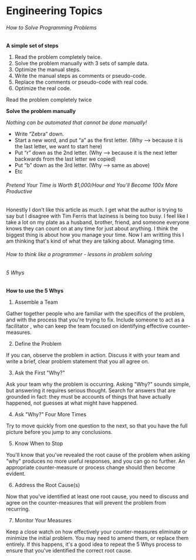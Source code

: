 # Engineering Topics

###### How to Solve Programming Problems

**A simple set of steps**

1. Read the problem completely twice.
2. Solve the problem manually with 3 sets of sample data.
3. Optimize the manual steps.
4. Write the manual steps as comments or pseudo-code.
5. Replace the comments or pseudo-code with real code.
6. Optimize the real code.

Read the problem completely twice

**Solve the problem manually**

*Nothing can be automated that cannot be done manually!*

* Write “Zebra” down.
* Start a new word, and put “a” as the first letter.  (Why –> because it is the last letter, we want to start here)
* Put “r” down as the 2nd letter.  (Why –> because it is the next letter backwards from the last letter we copied)
* Put “b” down as the 3rd letter.  (Why –> same as above)
* Etc


###### Pretend Your Time is Worth $1,000/Hour and You’ll Become 100x More Productive

Honestly I don't like this article as much. I get what the author is trying to say but I disagree with Tim Ferris that laziness is being too busy. I feel like I take a lot on my plate as a husband, brother, friend, and someone everyone knows they can count on at any time for just about anything. I think the biggest thing is about how you manage your time. Now I am writting this I am thinking that's kind of what they are talking about. Managing time.

###### How to think like a programmer - lessons in problem solving


###### 5 Whys

**How to use the 5 Whys**

1. Assemble a Team

Gather together people who are familiar with the specifics of the problem, and with the process that you're trying to fix. Include someone to act as a facilitator , who can keep the team focused on identifying effective counter-measures.

2. Define the Problem

If you can, observe the problem in action. Discuss it with your team and write a brief, clear problem statement that you all agree on.

3. Ask the First "Why?"

Ask your team why the problem is occurring. Asking "Why?" sounds simple, but answering it requires serious thought. Search for answers that are grounded in fact: they must be accounts of things that have actually happened, not guesses at what might have happened.

4. Ask "Why?" Four More Times

Try to move quickly from one question to the next, so that you have the full picture before you jump to any conclusions.

5. Know When to Stop

You'll know that you've revealed the root cause of the problem when asking "why" produces no more useful responses, and you can go no further. An appropriate counter-measure or process change should then become evident.

6. Address the Root Cause(s)

Now that you've identified at least one root cause, you need to discuss and agree on the counter-measures that will prevent the problem from recurring.

7. Monitor Your Measures

Keep a close watch on how effectively your counter-measures eliminate or minimize the initial problem. You may need to amend them, or replace them entirely. If this happens, it's a good idea to repeat the 5 Whys process to ensure that you've identified the correct root cause.

